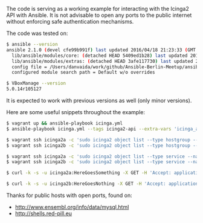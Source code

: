 The code is serving as a working example for interacting with the Icinga2 API with Ansible.
It is not advisable to open any ports to the public internet without enforcing safe authentication mechanisms.

The code was tested on:

```bash
$ ansible --version
ansible 2.1.0 (devel cfe99b991f) last updated 2016/04/18 21:23:33 (GMT +200)
  lib/ansible/modules/core: (detached HEAD 5409ed1b28) last updated 2016/04/18 21:23:52 (GMT +200)
  lib/ansible/modules/extras: (detached HEAD 3afe117730) last updated 2016/04/18 21:23:52 (GMT +200)
  config file = /Users/danvaida/work/github/Ansible-Berlin-Meetup/ansible-icinga2-api/ansible.cfg
  configured module search path = Default w/o overrides

$ VBoxManage --version
5.0.14r105127
```
It is expected to work with previous versions as well (only minor versions).

Here are some useful snippets throughout the example:

```bash
$ vagrant up && ansible-playbook icinga.yml
$ ansible-playbook icinga.yml --tags icinga2-api --extra-vars 'icinga_api_method=POST'

$ vagrant ssh icinga2a -c 'sudo icinga2 object list --type hostgroup --name databases'
$ vagrant ssh icinga2b -c 'sudo icinga2 object list --type hostgroup --name webservers'

$ vagrant ssh icinga2a -c 'sudo icinga2 object list --type service --name diggy'
$ vagrant ssh icinga2b -c 'sudo icinga2 object list --type service --name flipper'

$ curl -k -s -u icinga2a:HereGoesSomething -X GET -H 'Accept: application/json' 'https://10.10.10.10:5665/v1/objects/services/icinga2a!diggy' | python -m json.tool

$ curl -k -s -u icinga2b:HereGoesNothing -X GET -H 'Accept: application/json' 'https://10.10.10.11:5665/v1/objects/services/icinga2b!flipper' | python -m json.tool
```

Thanks for public hosts with open ports, found on:
* http://www.ensembl.org/info/data/mysql.html
* http://shells.red-pill.eu
